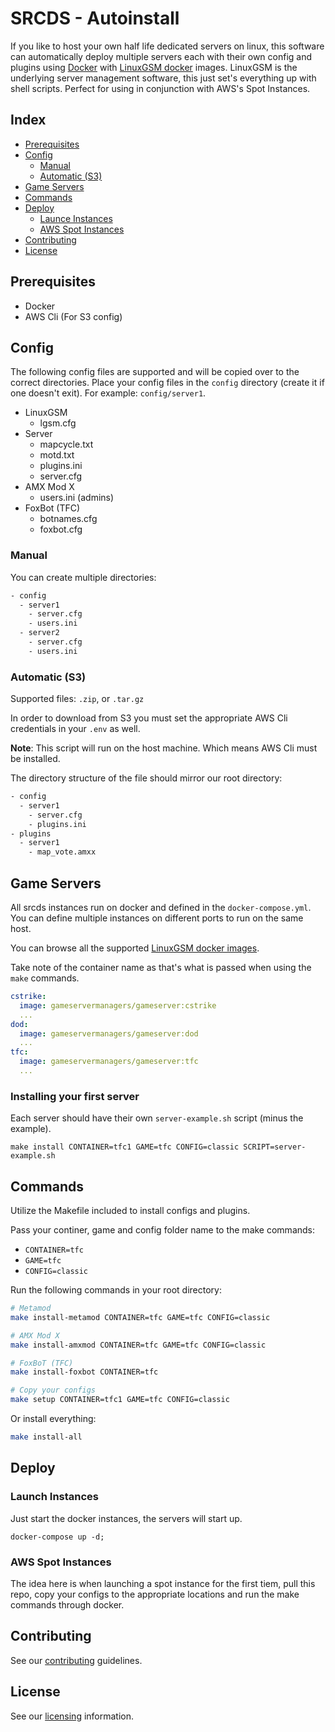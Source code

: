 # SRCDS - Autoinstall

If you like to host your own half life dedicated servers on linux, this software can automatically deploy multiple servers each with their own config and plugins using [Docker](https://www.docker.com/get-started/) with [LinuxGSM docker](https://github.com/GameServerManagers/docker-linuxgsm) images. LinuxGSM is the underlying server management software, this just set's everything up with shell scripts. Perfect for using in conjunction with AWS's Spot Instances.

## Index
- [Prerequisites](#prerequisites)
- [Config](#config)
  - [Manual](#manual)
  - [Automatic (S3)](#automatic-s3)
- [Game Servers](#game-servers)
- [Commands](#commands)
- [Deploy](#deploy)
  - [Launce Instances](#launch-instances)
  - [AWS Spot Instances](#aws-spot-instances)
- [Contributing](#contributing)
- [License](#license)

## Prerequisites
- Docker
- AWS Cli (For S3 config)

## Config

The following config files are supported and will be copied over to the correct directories. 
Place your config files in the `config` directory (create it if one doesn't exit). For example: `config/server1`.

- LinuxGSM
  - lgsm.cfg
- Server
  - mapcycle.txt
  - motd.txt
  - plugins.ini
  - server.cfg
- AMX Mod X
  - users.ini (admins)
- FoxBot (TFC)
  - botnames.cfg
  - foxbot.cfg

### Manual

You can create multiple directories:

```bash
- config
  - server1
    - server.cfg
    - users.ini
  - server2
    - server.cfg
    - users.ini
```

### Automatic (S3)

Supported files: `.zip`, or `.tar.gz`

In order to download from S3 you must set the appropriate AWS Cli credentials in your `.env` as well.

**Note**: This script will run on the host machine. Which means AWS Cli must be installed.

The directory structure of the file should mirror our root directory:
```bash
- config
  - server1
    - server.cfg
    - plugins.ini
- plugins
  - server1
    - map_vote.amxx
```

## Game Servers

All srcds instances run on docker and defined in the `docker-compose.yml`. You can define multiple instances on different ports to run on the same host.

You can browse all the supported [LinuxGSM docker images](https://hub.docker.com/repository/docker/gameservermanagers/gameserver).

Take note of the container name as that's what is passed when using the `make` commands.

```yaml
cstrike:
  image: gameservermanagers/gameserver:cstrike
  ...
dod:
  image: gameservermanagers/gameserver:dod
  ...
tfc:
  image: gameservermanagers/gameserver:tfc
  ...
```

### Installing your first server

Each server should have their own `server-example.sh` script (minus the example).

```
make install CONTAINER=tfc1 GAME=tfc CONFIG=classic SCRIPT=server-example.sh
```

## Commands

Utilize the Makefile included to install configs and plugins. 

Pass your continer, game and config folder name to the make commands:

- `CONTAINER=tfc`
- `GAME=tfc`
- `CONFIG=classic`

Run the following commands in your root directory:

```bash
# Metamod
make install-metamod CONTAINER=tfc GAME=tfc CONFIG=classic

# AMX Mod X
make install-amxmod CONTAINER=tfc GAME=tfc CONFIG=classic

# FoxBoT (TFC)
make install-foxbot CONTAINER=tfc

# Copy your configs
make setup CONTAINER=tfc1 GAME=tfc CONFIG=classic
```

Or install everything:
```bash
make install-all
```

## Deploy

### Launch Instances

Just start the docker instances, the servers will start up.
```shell
docker-compose up -d;
```

### AWS Spot Instances

The idea here is when launching a spot instance for the first tiem, pull this repo, copy your configs to the appropriate locations and run the make commands through docker.

## Contributing

See our [contributing](CONTRIBUTING.md) guidelines.

## License

See our [licensing](LICENSE.md) information.